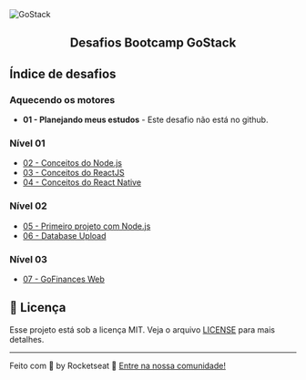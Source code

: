 <img alt="GoStack" src="https://storage.googleapis.com/golden-wind/bootcamp-gostack/header-desafios.png" />
<h2 align="center">
  Desafios Bootcamp GoStack
</h2>

## Índice de desafios
### Aquecendo os motores
- **01 - Planejando meus estudos** - Este desafio não está no github.

### Nível 01
- [02 - Conceitos do Node.js](nivel-01/desafio-conceitos-nodejs)
- [03 - Conceitos do ReactJS](nivel-01/desafio-conceitos-reactjs)
- [04 - Conceitos do React Native](nivel-01/desafio-conceitos-react-native)

### Nível 02

- [05 - Primeiro projeto com Node.js](nivel-02/desafio-primeiro-projeto-com-nodejs)
- [06 - Database Upload](nivel-02/desafio-database-upload)

### Nível 03

- [07 - GoFinances Web](nivel-03/desafio-gofinances-web)

## :memo: Licença

Esse projeto está sob a licença MIT. Veja o arquivo [LICENSE](LICENSE) para mais detalhes.

---

Feito com 💜 by Rocketseat :wave: [Entre na nossa comunidade!](https://discordapp.com/invite/gCRAFhc)
